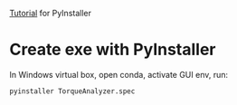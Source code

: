 [Tutorial](https://www.pythonguis.com/tutorials/packaging-pyside6-applications-windows-pyinstaller-installforge/) for PyInstaller

# Create exe with PyInstaller
In Windows virtual box, open conda, activate GUI env, run:
```shell
pyinstaller TorqueAnalyzer.spec
```
